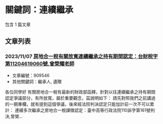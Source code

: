 # 關鍵詞：連續繼承

包含 1 篇文章

## 文章列表

### 2023/11/07 [房地合一稅有關放寬連續繼承之持有期間認定：台財稅字第11204619060號,曾榮耀老師](../../articles/909546_%E6%88%BF%E5%9C%B0%E5%90%88%E4%B8%80%E7%A8%85%E6%9C%89%E9%97%9C%E6%94%BE%E5%AF%AC%E9%80%A3%E7%BA%8C%E7%B9%BC%E6%89%BF%E4%B9%8B%E6%8C%81%E6%9C%89%E6%9C%9F%E9%96%93%E8%AA%8D%E5%AE%9A%EF%BC%9A%E5%8F%B0%E8%B2%A1%E7%A8%85%E5%AD%97%E7%AC%AC11204619060%E8%99%9F%2C%E6%9B%BE%E6%A6%AE%E8%80%80%E8%80%81%E5%B8%AB.md)
- 文章編號：909546
- 其他關鍵詞：繼承人, 遺贈

各位同學好 有關房地合一稅有最新的財政部函釋，針對以往連續繼承之持有期間認定爭議部分，有所放寬，屬於重要觀念，茲說明如下： 請先對照我們之前講過的一期專欄，就有提到這個爭議，後來經法院判決認定只能加計前一次不可以累計： 連續多次繼承之房地合一稅課徵認定：臺中高等行政法院110訴字第161號判決,曾榮...
